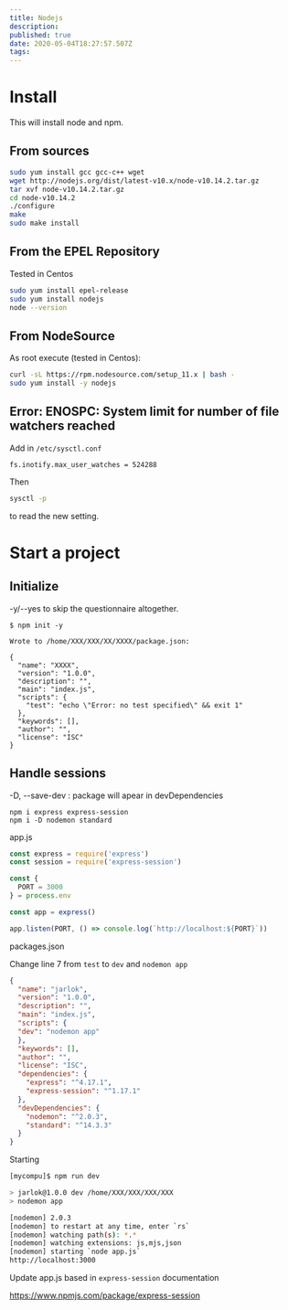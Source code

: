 ```yaml
---
title: Nodejs
description: 
published: true
date: 2020-05-04T18:27:57.507Z
tags: 
---
```


# Install 
This will install node and npm.
## From sources


```sh
sudo yum install gcc gcc-c++ wget
wget http://nodejs.org/dist/latest-v10.x/node-v10.14.2.tar.gz
tar xvf node-v10.14.2.tar.gz
cd node-v10.14.2
./configure
make
sudo make install
```

## From the EPEL Repository 

Tested in Centos


```sh
sudo yum install epel-release
sudo yum install nodejs
node --version
```

## From NodeSource
As root execute (tested in Centos):

```sh
curl -sL https://rpm.nodesource.com/setup_11.x | bash -
sudo yum install -y nodejs
```



## Error: ENOSPC: System limit for number of file watchers reached

Add in `/etc/sysctl.conf`


```text
fs.inotify.max_user_watches = 524288
```

Then 
```sh
sysctl -p
```

to read the new setting.


# Start a project

## Initialize
 -y/--yes to skip the questionnaire altogether.

```
$ npm init -y

Wrote to /home/XXX/XXX/XX/XXXX/package.json:      
                                                           
{                                                          
  "name": "XXXX",
  "version": "1.0.0",
  "description": "",
  "main": "index.js",
  "scripts": {
    "test": "echo \"Error: no test specified\" && exit 1"
  },
  "keywords": [],
  "author": "",
  "license": "ISC"
}                                                          
```
## Handle sessions

-D, --save-dev : package will apear in devDependencies 

```
npm i express express-session
npm i -D nodemon standard
```

app.js

```js
const express = require('express')
const session = require('express-session')

const {
  PORT = 3000
} = process.env

const app = express()

app.listen(PORT, () => console.log(`http://localhost:${PORT}`))
```

packages.json

Change line 7 from `test` to `dev` and `nodemon app`

```json
{
  "name": "jarlok",
  "version": "1.0.0",
  "description": "",
  "main": "index.js",
  "scripts": {
  "dev": "nodemon app"
  },
  "keywords": [],
  "author": "",
  "license": "ISC",
  "dependencies": {
    "express": "^4.17.1",
    "express-session": "^1.17.1"
  },
  "devDependencies": {
    "nodemon": "^2.0.3",
    "standard": "^14.3.3"
  }
}
```
Starting

```sh
[mycompu]$ npm run dev

> jarlok@1.0.0 dev /home/XXX/XXX/XXX/XXX
> nodemon app

[nodemon] 2.0.3
[nodemon] to restart at any time, enter `rs`
[nodemon] watching path(s): *.*
[nodemon] watching extensions: js,mjs,json
[nodemon] starting `node app.js`
http://localhost:3000
```


Update app.js based in `express-session` documentation


https://www.npmjs.com/package/express-session

